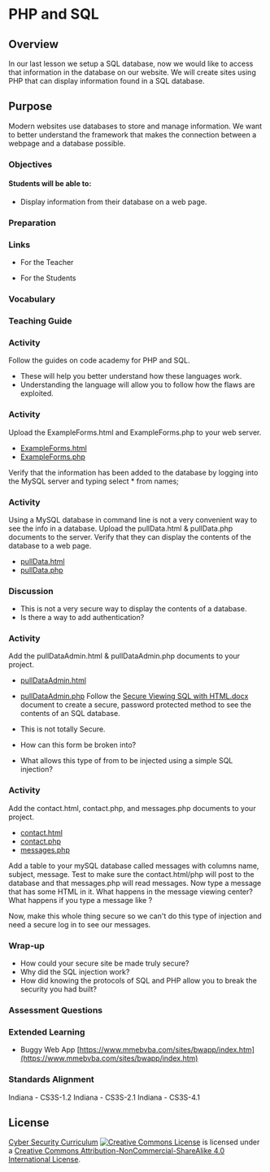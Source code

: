 # PHP and SQL

## Overview
In our last lesson we setup a SQL database, now we would like to access that information in the database on our website.  We will create sites using PHP that can display information found in a SQL database.

## Purpose
Modern websites use databases to store and manage information.  We want to better understand the framework that makes the connection between a webpage and a database possible.

### Objectives
#### Students will be able to:
- Display information from their database on a web page.

### Preparation

### Links
- For the Teacher

- For the Students


### Vocabulary

### Teaching Guide
### Activity
Follow the guides on code academy for PHP and SQL.
- These will help you better understand how these languages work.
- Understanding the language will allow you to follow how the flaws are exploited.

### Activity
Upload the ExampleForms.html and ExampleForms.php to your web server.
- [ExampleForms.html](html/ExampleForms.html)
- [ExampleForms.php](html/ExampleForms.php)

Verify that the information has been added to the database by logging into the MySQL server and typing
select * from names;

### Activity
Using a MySQL database in command line is not a very convenient way to see the info in a database. Upload the pullData.html & pullData.php documents to the server.
Verify that they can display the contents of the database to a web page.
- [pullData.html](html/pullData.html)
- [pullData.php](html/pullData.php)

### Discussion
- This is not a very secure way to display the contents of a database.
- Is there a way to add authentication?


### Activity
Add the pullDataAdmin.html & pullDataAdmin.php documents to your project.
- [pullDataAdmin.html](html/pullDataAdmin.html)
- [pullDataAdmin.php](html/pullDataAdmin.php)
Follow the [Secure Viewing SQL with HTML.docx](docs/Secure_Viewing_SQL_HTML.docx) document to create a secure, password protected method to see the contents of an SQL database.

- This is not totally Secure.
- How can this form be broken into?
- What allows this type of from to be injected using a simple SQL injection?

### Activity
Add the contact.html, contact.php, and messages.php documents to your project.
- [contact.html](html/contact.html)
- [contact.php](html/contact.php)
- [messages.php](html/messages.php)

Add a table to your mySQL database called messages with columns name, subject, message.
Test to make sure the contact.html/php will post to the database and that messages.php will read messages.
Now type a message that has some HTML in it. What happens in the message viewing center?
What happens if you type a message like <script>alert("Surprise!")</script>?

Now, make this whole thing secure so we can't do this type of injection and need a secure log in to see our messages.

### Wrap-up
- How could your secure site be made truly secure?
- Why did the SQL injection work?
- How did knowing the protocols of SQL and PHP allow you to break the security you had built?

### Assessment Questions

### Extended Learning
- Buggy Web App [https://www.mmebvba.com/sites/bwapp/index.htm](https://www.mmebvba.com/sites/bwapp/index.htm)

### Standards Alignment
Indiana - CS3S-1.2
Indiana - CS3S-2.1
Indiana - CS3S-4.1
## License
[Cyber Security Curriculum](https://github.com/DerekBabb/CyberSecurity) <a rel="license" href="http://creativecommons.org/licenses/by-nc-sa/4.0/"><img alt="Creative Commons License" style="border-width:0" src="https://i.creativecommons.org/l/by-nc-sa/4.0/88x31.png" /></a> is licensed under a <a rel="license" href="http://creativecommons.org/licenses/by-nc-sa/4.0/">Creative Commons Attribution-NonCommercial-ShareAlike 4.0 International License</a>.
